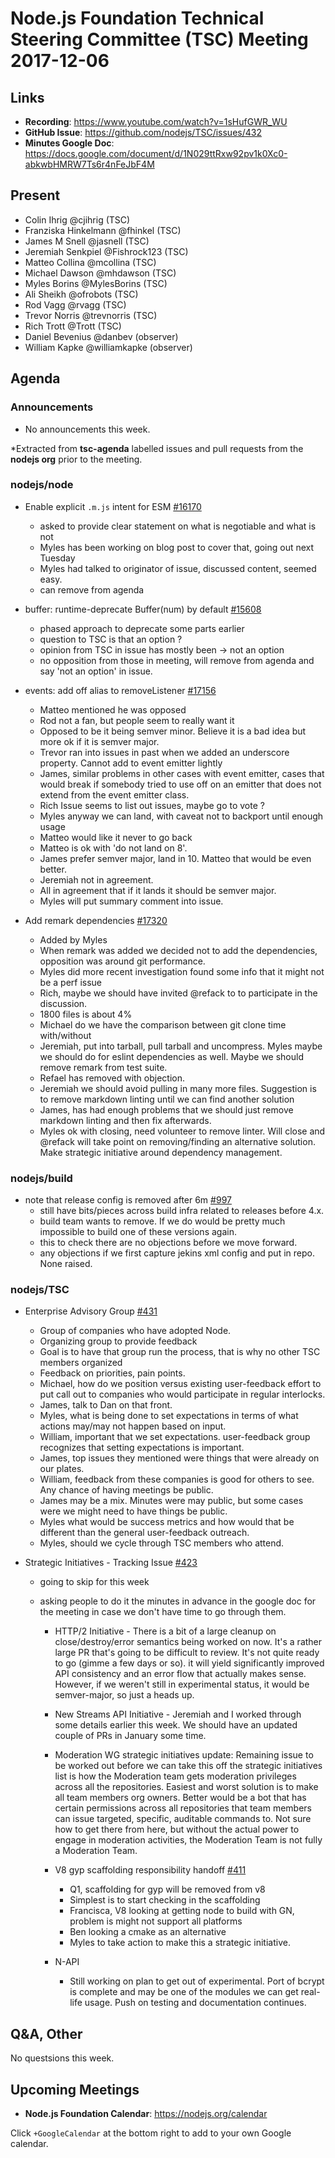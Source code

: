 # Node.js Foundation Technical Steering Committee (TSC) Meeting 2017-12-06

## Links

* **Recording**:  https://www.youtube.com/watch?v=1sHufGWR_WU
* **GitHub Issue**: https://github.com/nodejs/TSC/issues/432
* **Minutes Google Doc**: https://docs.google.com/document/d/1N029ttRxw92pv1k0Xc0-abkwbHMRW7Ts6r4nFeJbF4M

## Present

* Colin Ihrig @cjihrig (TSC)
* Franziska Hinkelmann @fhinkel (TSC)
* James M Snell @jasnell (TSC)
* Jeremiah Senkpiel @Fishrock123 (TSC)
* Matteo Collina @mcollina (TSC)
* Michael Dawson @mhdawson (TSC)
* Myles Borins @MylesBorins (TSC)
* Ali Sheikh @ofrobots (TSC)
* Rod Vagg @rvagg (TSC)
* Trevor Norris @trevnorris (TSC)
* Rich Trott @Trott (TSC)
* Daniel Bevenius @danbev (observer)
* William Kapke @williamkapke (observer)

## Agenda

### Announcements

* No announcements this week.

*Extracted from **tsc-agenda** labelled issues and pull requests from the **nodejs org** prior to the meeting.

### nodejs/node

* Enable explicit `.m.js` intent for ESM [#16170](https://github.com/nodejs/node/pull/16170)
  * asked to provide clear statement on what is negotiable and what is not
  * Myles has been working on blog post to cover that, going out next Tuesday
  * Myles had talked to originator of issue, discussed content, seemed easy.
  * can remove from agenda

* buffer: runtime-deprecate Buffer(num) by default [#15608](https://github.com/nodejs/node/pull/15608)
  * phased approach to deprecate some parts earlier
  * question to TSC is that an option ?
  * opinion from TSC in issue has mostly been -> not an option
  * no opposition from those in meeting, will remove from agenda and say 'not an option' in
    issue.

* events: add off alias to removeListener [#17156](https://github.com/nodejs/node/pull/17156)
  * Matteo mentioned he was opposed
  * Rod not a fan, but people seem to really want it
  * Opposed to be it being semver minor.  Believe it is a bad idea but more ok if it is
    semver major.
  * Trevor ran into issues in past when we added an underscore property.  Cannot add to event
    emitter lightly
  * James, similar problems in other cases with event emitter, cases that would break
    if somebody tried to use off on an emitter that does not extend from the event emitter
    class.
  * Rich Issue seems to list out issues, maybe go to vote ?
  * Myles anyway we can land, with caveat not to backport until enough usage
  * Matteo would like it never to go back
  * Matteo is ok with 'do not land on 8'.
  * James prefer semver major, land in 10. Matteo that would be even better.
  * Jeremiah not in agreement.
  * All in agreement that if it lands it should be semver major.
  * Myles will put summary comment into issue.

* Add remark dependencies  [#17320](https://github.com/nodejs/node/pull/17320)
  * Added by Myles
  * When remark was added we decided not to add the dependencies, opposition was around
    git performance.
  * Myles did more recent investigation found some info that it might not be a perf issue
  * Rich, maybe we should have invited @refack to to participate in the discussion.
  * 1800 files is about 4%
  * Michael do we have the comparison between git clone time with/without
  * Jeremiah, put into tarball, pull tarball and uncompress.  Myles maybe we should
    do for eslint dependencies as well.  Maybe we should remove remark from test
    suite.
  * Refael has removed with objection.
  * Jeremiah we should avoid pulling in many more files.  Suggestion is to remove markdown
    linting until we can find another solution
  * James, has had enough problems that we should just remove markdown linting and then
    fix afterwards.
  * Myles ok with closing, need volunteer to remove linter.  Will close and @refack will take point
    on removing/finding an alternative solution.  Make strategic initiative around dependency
    management.

### nodejs/build

* note that release config is removed after 6m [#997](https://github.com/nodejs/build/pull/997)
  * still have bits/pieces across build infra related to releases before 4.x.
  * build team wants to remove.  If we do would be pretty much impossible to build one of these
    versions again.
  * this to check there are no objections before we move forward.
  * any objections if we first capture jekins xml config and put in repo.  None raised.

### nodejs/TSC

* Enterprise Advisory Group [#431](https://github.com/nodejs/TSC/issues/431)
  * Group of companies who have adopted Node.
  * Organizing group to provide feedback
  * Goal is to have that group run the process, that is why no other TSC members organized
  * Feedback on priorities, pain points.
  * Michael, how do we position versus existing user-feedback effort to put call out to companies
    who would participate in regular interlocks.
  * James, talk to Dan on that front.
  * Myles, what is being done to set expectations in terms of what actions may/may not happen
    based on input.
  * William, important that we set expectations. user-feedback group recognizes that setting
    expectations is important.
  * James, top issues they mentioned were things that were already on our plates.
  * William, feedback from these companies is good for others to see.  Any chance of having
    meetings be public.
  * James may be a mix. Minutes were may public, but some cases were we might need to
    have things be public.
  * Myles what would be success metrics and how would that be different than the general
    user-feedback outreach.
  * Myles, should we cycle through TSC members who attend.

* Strategic Initiatives - Tracking Issue [#423](https://github.com/nodejs/TSC/issues/423)
  * going to skip for this week
  * asking people to do it the minutes in advance in the google doc for the meeting in case
    we don't have time to go through them.

    * HTTP/2 Initiative - There is a bit of a large cleanup on close/destroy/error semantics
      being worked on now. It's a rather large PR that's going to be difficult to review.
      It's not quite ready to go (gimme a few days or so). it will yield significantly improved API
      consistency and an error flow that actually makes sense. However, if we weren't still in
      experimental status, it would be semver-major, so just a heads up.

    * New Streams API Initiative - Jeremiah and I worked through some details earlier this week.
      We should have an updated couple of PRs in January some time.

    * Moderation WG strategic initiatives update: Remaining issue to be worked out before we
      can take this off the strategic initiatives list is how the Moderation team gets moderation
      privileges across all the repositories. Easiest and worst solution is to make all team
      members org owners. Better would be a bot that has certain permissions across all
      repositories that team members can issue targeted, specific, auditable commands to.
      Not sure how to get there from here, but without the actual power to engage in moderation
      activities, the Moderation Team is not fully a Moderation Team.

    * V8 gyp scaffolding responsibility handoff  [#411](https://github.com/nodejs/TSC/issues/411)
      * Q1, scaffolding for gyp will be removed from v8
      * Simplest is to start checking in the scaffolding
      * Francisca, V8 looking at getting node to build with GN, problem is might not support all
        platforms
      * Ben looking a cmake as an alternative
      * Myles to take action to make this a strategic initiative.

    * N-API
      * Still working on plan to get out of experimental. Port of bcrypt is complete and
        may be one of the modules we can get real-life usage. Push on testing and documentation
        continues.

## Q&A, Other

No questsions this week.

## Upcoming Meetings

* **Node.js Foundation Calendar**: https://nodejs.org/calendar

Click `+GoogleCalendar` at the bottom right to add to your own Google calendar.
